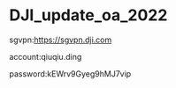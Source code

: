 # DJI_update_oa_2022

sgvpn:https://sgvpn.dji.com

account:qiuqiu.ding

password:kEWrv9Gyeg9hMJ7vip
